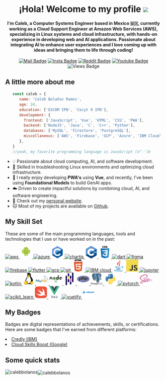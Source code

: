 <h1 align="center">¡Hola! Welcome to my profile <img src="https://emojis.slackmojis.com/emojis/images/1531849430/4246/blob-sunglasses.gif?1531849430" width="30"/></h1>
<h4 align="center">I'm Caleb, a Computer Systems Engineer based in Mexico 🇲🇽, currently working as a Cloud Support Engineer at Amazon Web Services (AWS), specializing in Linux systems and cloud infrastructure, with hands-on experience in developing web and AI applications.  Passionate about integrating AI to enhance user experiences and I love coming up with ideas and bringing them to life through coding!</h4>
<div align="center">

  [![Mail Badge](https://img.shields.io/badge/Mail-0078D4.svg?style=flat&logo=Microsoft-Outlook&logoColor=white)](mailto:bolanos.c@hotmail.com)
  [![Insta Badge](https://img.shields.io/badge/Instagram-E4405F.svg?style=flat&logo=Instagram&logoColor=white)](https://www.instagram.com/caleb_bolanos/)
  [![Reddit Badge](https://img.shields.io/badge/Reddit-FF4500.svg?style=flat&logo=Reddit&logoColor=white)](https://www.reddit.com/user/calobb)
  [![Youtube Badge](https://img.shields.io/badge/YouTube-FF0000.svg?style=flat&logo=YouTube&logoColor=white)](https://www.youtube.com/channel/UCktSpdbuQrvG6yYhcj6mpBw)
  ![Views Badge](https://komarev.com/ghpvc/?username=calebbolanos&label=Profile%20views&color=0e75b6&style=flat)
</div>

<h2 align="left">A little more about me</h2>
<ul>

```javascript
const caleb = {
   name: 'Caleb Bolaños Ramos',
   age: 24,
   education: ['ESCOM IPN', 'Cecyt 9 IPN'],
   development: {
     frontend: ['JavaScript', 'Vue', 'HTML', 'CSS', 'PWA'],
     backend: ['NodeJS', 'Java', 'C', 'C++', 'Python'],
     databases: ['MySQL', 'Firestore', 'PostgreSQL'],
     miscellaneous: ['AWS', 'Firebase', 'GCP', 'Azure', 'IBM Cloud', 'GNU/Linux', 'Git']
   },
}
//yeah, my favorite programming language is JavaScript (o^-')b
```
<li>💡 Passionate about cloud computing, AI, and software development.</li>
<li>🔧 Skilled in troubleshooting Linux environments and optimizing cloud infrastructure.</li>
<li>🚀 I really enjoy developing <strong>PWA's</strong> using <strong>Vue</strong>, and recently, I've been using <strong>Foundational Models</strong> to build GenAI apps. </li>
<li>☁️ Driven to create impactful solutions by combining cloud, AI, and software engineering. </li>
<li>📲 Check out my <a href="https://caleb-bolanos-ramos.web.app/" target="_blank">personal website</a>.</li>
<li>🐱 Most of my projects are available on <a href="https://github.com/CalebBolanos?tab=repositories" target="_blank">Github</a>.</li>
</ul>

<h2 align="left">My Skill Set</h2>
<p align="left"> These are some of the main programming languages, tools and technologies that I use or have worked on in the past:</p>
<p align="left"> <a href="https://aws.amazon.com/" target="_blank" rel="noreferrer"> <img src="https://docs.aws.amazon.com/assets/r/images/aws_logo_light.svg" alt="aws" width="40" height="40"/> </a> <a href="https://developer.android.com" target="_blank" rel="noreferrer"> <img src="https://raw.githubusercontent.com/devicons/devicon/master/icons/android/android-original-wordmark.svg" alt="android" width="40" height="40"/> </a> <a href="https://azure.microsoft.com/en-in/" target="_blank" rel="noreferrer"> <img src="https://www.vectorlogo.zone/logos/microsoft_azure/microsoft_azure-icon.svg" alt="azure" width="40" height="40"/> </a> <a href="https://www.cprogramming.com/" target="_blank" rel="noreferrer"> <img src="https://raw.githubusercontent.com/devicons/devicon/master/icons/c/c-original.svg" alt="c" width="40" height="40"/> </a> <a href="https://www.chartjs.org" target="_blank" rel="noreferrer"> <img src="https://www.chartjs.org/media/logo-title.svg" alt="chartjs" width="40" height="40"/> </a> <a href="https://www.w3schools.com/cpp/" target="_blank" rel="noreferrer"> <img src="https://raw.githubusercontent.com/devicons/devicon/master/icons/cplusplus/cplusplus-original.svg" alt="cplusplus" width="40" height="40"/> </a> <a href="https://www.w3schools.com/css/" target="_blank" rel="noreferrer"> <img src="https://raw.githubusercontent.com/devicons/devicon/master/icons/css3/css3-original-wordmark.svg" alt="css3" width="40" height="40"/> </a> <a href="https://dart.dev" target="_blank" rel="noreferrer"> <img src="https://www.vectorlogo.zone/logos/dartlang/dartlang-icon.svg" alt="dart" width="40" height="40"/> </a> <a href="https://www.figma.com/" target="_blank" rel="noreferrer"> <img src="https://www.vectorlogo.zone/logos/figma/figma-icon.svg" alt="figma" width="40" height="40"/> </a> <a href="https://firebase.google.com/" target="_blank" rel="noreferrer"> <img src="https://www.vectorlogo.zone/logos/firebase/firebase-icon.svg" alt="firebase" width="40" height="40"/> </a> <a href="https://flutter.dev" target="_blank" rel="noreferrer"> <img src="https://www.vectorlogo.zone/logos/flutterio/flutterio-icon.svg" alt="flutter" width="40" height="40"/> </a> <a href="https://cloud.google.com" target="_blank" rel="noreferrer"> <img src="https://www.vectorlogo.zone/logos/google_cloud/google_cloud-icon.svg" alt="gcp" width="40" height="40"/> </a> <a href="https://git-scm.com/" target="_blank" rel="noreferrer"> <img src="https://www.vectorlogo.zone/logos/git-scm/git-scm-icon.svg" alt="git" width="40" height="40"/> </a> <a href="https://www.w3.org/html/" target="_blank" rel="noreferrer"> <img src="https://raw.githubusercontent.com/devicons/devicon/master/icons/html5/html5-original-wordmark.svg" alt="html5" width="40" height="40"/> </a> <a href="https://www.ibm.com/cloud" target="_blank" rel="noreferrer"> <img src="https://user-images.githubusercontent.com/25181517/183911551-5e9953db-e713-4130-9f17-e2fd25ec9767.png" alt="IBM cloud" width="40" height="40"/> </a> <a href="https://www.java.com" target="_blank" rel="noreferrer"> <img src="https://raw.githubusercontent.com/devicons/devicon/master/icons/java/java-original.svg" alt="java" width="40" height="40"/> </a> <a href="https://jupyter.org/" target="_blank" rel="noreferrer"> <img src="https://raw.githubusercontent.com/devicons/devicon/master/icons/javascript/javascript-original.svg" alt="javascript" width="40" height="40"/> </a> <a href="https://developer.mozilla.org/en-US/docs/Web/JavaScript" target="_blank" rel="noreferrer"> <img src="https://cdn.jsdelivr.net/gh/devicons/devicon@latest/icons/jupyter/jupyter-original-wordmark.svg" alt="jupyter" width="40" height="40"/> </a> <a href="https://kotlinlang.org" target="_blank" rel="noreferrer"> <img src="https://www.vectorlogo.zone/logos/kotlinlang/kotlinlang-icon.svg" alt="kotlin" width="40" height="40"/> </a> <a href="https://www.linux.org/" target="_blank" rel="noreferrer"> <img src="https://raw.githubusercontent.com/devicons/devicon/master/icons/linux/linux-original.svg" alt="linux" width="40" height="40"/> </a> <a href="https://www.mysql.com/" target="_blank" rel="noreferrer"> <img src="https://raw.githubusercontent.com/devicons/devicon/master/icons/mysql/mysql-original-wordmark.svg" alt="mysql" width="40" height="40"/> </a> <a href="https://nodejs.org" target="_blank" rel="noreferrer"> <img src="https://raw.githubusercontent.com/devicons/devicon/master/icons/nodejs/nodejs-original-wordmark.svg" alt="nodejs" width="40" height="40"/> </a> <a href="https://pandas.pydata.org/" target="_blank" rel="noreferrer"> <img src="https://raw.githubusercontent.com/devicons/devicon/2ae2a900d2f041da66e950e4d48052658d850630/icons/pandas/pandas-original.svg" alt="pandas" width="40" height="40"/> </a> <a href="https://www.php.net" target="_blank" rel="noreferrer"> <img src="https://raw.githubusercontent.com/devicons/devicon/master/icons/php/php-original.svg" alt="php" width="40" height="40"/> </a> <a href="https://www.postgresql.org" target="_blank" rel="noreferrer"> <img src="https://raw.githubusercontent.com/devicons/devicon/master/icons/postgresql/postgresql-original-wordmark.svg" alt="postgresql" width="40" height="40"/> </a> <a href="https://www.python.org" target="_blank" rel="noreferrer"> <img src="https://raw.githubusercontent.com/devicons/devicon/master/icons/python/python-original.svg" alt="python" width="40" height="40"/> </a> <a href="https://pytorch.org/" target="_blank" rel="noreferrer"> <img src="https://www.vectorlogo.zone/logos/pytorch/pytorch-icon.svg" alt="pytorch" width="40" height="40"/> </a> <a href="https://sass-lang.com" target="_blank" rel="noreferrer"> <img src="https://raw.githubusercontent.com/devicons/devicon/master/icons/sass/sass-original.svg" alt="sass" width="40" height="40"/> </a> <a href="https://scikit-learn.org/" target="_blank" rel="noreferrer"> <img src="https://upload.wikimedia.org/wikipedia/commons/0/05/Scikit_learn_logo_small.svg" alt="scikit_learn" width="40" height="40"/> </a> <a href="https://developer.apple.com/swift/" target="_blank" rel="noreferrer"> <img src="https://raw.githubusercontent.com/devicons/devicon/master/icons/swift/swift-original.svg" alt="swift" width="40" height="40"/> </a> <a href="https://vuejs.org/" target="_blank" rel="noreferrer"> <img src="https://raw.githubusercontent.com/devicons/devicon/master/icons/vuejs/vuejs-original-wordmark.svg" alt="vuejs" width="40" height="40"/> </a> <a href="https://vuetifyjs.com/en/" target="_blank" rel="noreferrer"> <img src="https://bestofjs.org/logos/vuetify.svg" alt="vuetify" width="40" height="40"/> </a> <a href="https://webpack.js.org" target="_blank" rel="noreferrer"> <img src="https://raw.githubusercontent.com/devicons/devicon/d00d0969292a6569d45b06d3f350f463a0107b0d/icons/webpack/webpack-original-wordmark.svg" alt="webpack" width="40" height="40"/> </a> </p>

<h2 align="left">My Badges</h2>
<p align="left"> Badges are digital representations of achievements, skills, or certifications. Here are some badges that I've earned from different platforms:</p>
<li><a href="https://www.credly.com/users/caleb-bolanos/badges" target="_blank">Credly (IBM)</a></li>
<li><a href="https://www.cloudskillsboost.google/public_profiles/d77430a2-4a41-4ad2-ac1f-1c7cc0c6d9f6" target="_blank">Cloud Skills Boost (Google)</a></li>

<h2 align="left">Some quick stats</h2>

<p><img align="left" src="https://github-readme-stats.vercel.app/api/top-langs?username=calebbolanos&show_icons=true&theme=dark&locale=en&layout=compact" alt="calebbolanos" /></p>


<p><img align="center" src="https://github-readme-streak-stats.herokuapp.com/?user=calebbolanos&theme=dark" alt="calebbolanos" /></p>


